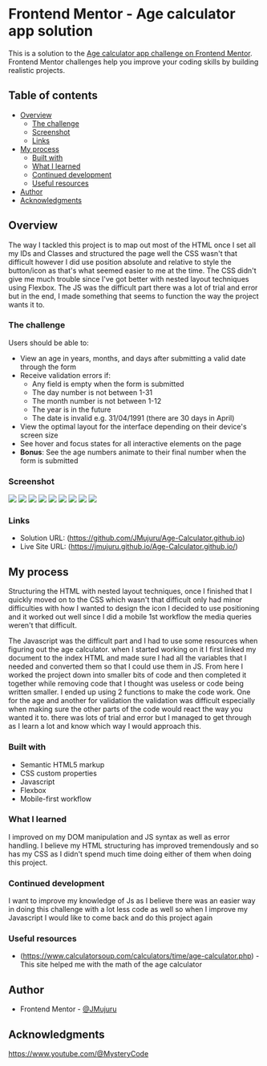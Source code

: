 # Frontend Mentor - Age calculator app solution

This is a solution to the [Age calculator app challenge on Frontend Mentor](https://www.frontendmentor.io/challenges/age-calculator-app-dF9DFFpj-Q). Frontend Mentor challenges help you improve your coding skills by building realistic projects.

## Table of contents

- [Overview](#overview)
  - [The challenge](#the-challenge)
  - [Screenshot](#screenshot)
  - [Links](#links)
- [My process](#my-process)
  - [Built with](#built-with)
  - [What I learned](#what-i-learned)
  - [Continued development](#continued-development)
  - [Useful resources](#useful-resources)
- [Author](#author)
- [Acknowledgments](#acknowledgments)

## Overview

The way I tackled this project is to map out most of the HTML once I set all my IDs and Classes and structured the page well the CSS wasn't that difficult however I did use position absolute and relative to style the button/icon as that's what seemed easier to me at the time. The CSS didn't give me much trouble since I've got better with nested layout techniques using Flexbox.
The JS was the difficult part there was a lot of trial and error but in the end, I made something that seems to function the way the project wants it to.

### The challenge

Users should be able to:

- View an age in years, months, and days after submitting a valid date through the form
- Receive validation errors if:
  - Any field is empty when the form is submitted
  - The day number is not between 1-31
  - The month number is not between 1-12
  - The year is in the future
  - The date is invalid e.g. 31/04/1991 (there are 30 days in April)
- View the optimal layout for the interface depending on their device's screen size
- See hover and focus states for all interactive elements on the page
- **Bonus**: See the age numbers animate to their final number when the form is submitted

### Screenshot

![](/design/desktopView%20working.jpg)
![](/design/desktopViewborderColor.jpg)
![](/design/desktopViewbtn.jps.jpg)
![](/design/desktopViewErr1.jpg)
![](/design/desktopViewErr2.jpg)
![](/design/desktopViewErr3.jpg)
![](/design/mobile-design.jpg)
![](/design/mobileView.jpg)
![](/design/mobileViewWorking.jpg)

### Links

- Solution URL: (https://github.com/JMujuru/Age-Calculator.github.io)
- Live Site URL: (https://jmujuru.github.io/Age-Calculator.github.io/)

## My process

Structuring the HTML with nested layout techniques, once I finished that I quickly moved on to the CSS which wasn't that difficult only had minor difficulties with how I wanted to design the icon I decided to use positioning and it worked out well since I did a mobile 1st workflow the media queries weren't that difficult.

The Javascript was the difficult part and I had to use some resources when figuring out the age calculator. when I started working on it I first linked my document to the index HTML and made sure I had all the variables that I needed and converted them so that I could use them in JS. From here I worked the project down into smaller bits of code and then completed it together while removing code that I thought was useless or code being written smaller. I ended up using 2 functions to make the code work. One for the age and another for validation the validation was difficult especially when making sure the other parts of the code would react the way you wanted it to. there was lots of trial and error but I managed to get through as I learn a lot and know which way I would approach this.

### Built with

- Semantic HTML5 markup
- CSS custom properties
- Javascript
- Flexbox
- Mobile-first workflow

### What I learned

I improved on my DOM manipulation and JS syntax as well as error handling. I believe my HTML structuring has improved tremendously and so has my CSS as I didn't spend much time doing either of them when doing this project.

### Continued development

I want to improve my knowledge of Js as I believe there was an easier way in doing this challenge with a lot less code as well so when I improve my Javascript I would like to come back and do this project again

### Useful resources

- (https://www.calculatorsoup.com/calculators/time/age-calculator.php) - This site helped me with the math of the age calculator

## Author

- Frontend Mentor - [@JMujuru](https://www.frontendmentor.io/profile/JMujuru)

## Acknowledgments

https://www.youtube.com/@MysteryCode
